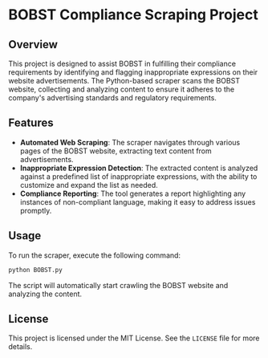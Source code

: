 # BOBST Compliance Scraping Project

## Overview

This project is designed to assist BOBST in fulfilling their compliance requirements by identifying and flagging inappropriate expressions on their website advertisements. The Python-based scraper scans the BOBST website, collecting and analyzing content to ensure it adheres to the company's advertising standards and regulatory requirements.

## Features

- **Automated Web Scraping**: The scraper navigates through various pages of the BOBST website, extracting text content from advertisements.
- **Inappropriate Expression Detection**: The extracted content is analyzed against a predefined list of inappropriate expressions, with the ability to customize and expand the list as needed.
- **Compliance Reporting**: The tool generates a report highlighting any instances of non-compliant language, making it easy to address issues promptly.

## Usage

To run the scraper, execute the following command:

```bash
python BOBST.py
```

The script will automatically start crawling the BOBST website and analyzing the content.

## License

This project is licensed under the MIT License. See the `LICENSE` file for more details.
